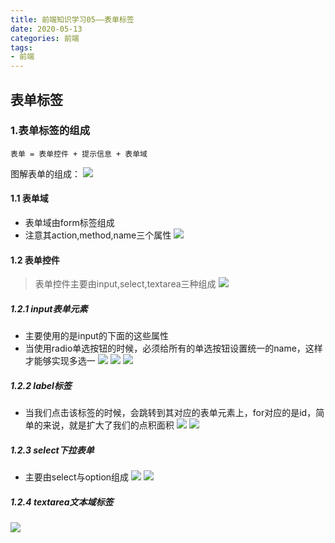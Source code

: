 ```yaml
---
title: 前端知识学习05——表单标签
date: 2020-05-13
categories: 前端
tags: 
- 前端
---
```

## 表单标签
### 1.表单标签的组成
```
表单 = 表单控件 + 提示信息 + 表单域
```
图解表单的组成：
![](https://gitee.com/justin2/pic/raw/master/20200513180912.png)
#### 1.1 表单域
* 表单域由form标签组成
* 注意其action,method,name三个属性
![](https://gitee.com/justin2/pic/raw/master/20200513181049.png)
#### 1.2 表单控件
> 表单控件主要由input,select,textarea三种组成
![](https://gitee.com/justin2/pic/raw/master/20200513181222.png)
##### 1.2.1 input表单元素
* 主要使用的是input的下面的这些属性
* 当使用radio单选按钮的时候，必须给所有的单选按钮设置统一的name，这样才能够实现多选一
![](https://gitee.com/justin2/pic/raw/master/20200513181433.png)
![](https://gitee.com/justin2/pic/raw/master/20200513181320.png)
![](https://gitee.com/justin2/pic/raw/master/20200513181456.png)
##### 1.2.2 label标签
* 当我们点击该标签的时候，会跳转到其对应的表单元素上，for对应的是id，简单的来说，就是扩大了我们的点积面积
![](https://gitee.com/justin2/pic/raw/master/20200513181615.png)
![](https://gitee.com/justin2/pic/raw/master/20200513181623.png)
##### 1.2.3 select下拉表单
* 主要由select与option组成
![](https://gitee.com/justin2/pic/raw/master/20200513181719.png)
![](https://gitee.com/justin2/pic/raw/master/20200513181726.png)
##### 1.2.4 textarea文本域标签
![](https://gitee.com/justin2/pic/raw/master/20200513181750.png)

